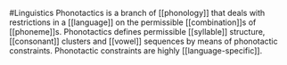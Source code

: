 #Linguistics 
Phonotactics is a branch of [[phonology]] that deals with restrictions in a [[language]] on the permissible [[combination]]s of [[phoneme]]s. Phonotactics defines permissible [[syllable]] structure, [[consonant]] clusters and [[vowel]] sequences by means of phonotactic constraints. Phonotactic constraints are highly [[language-specific]].